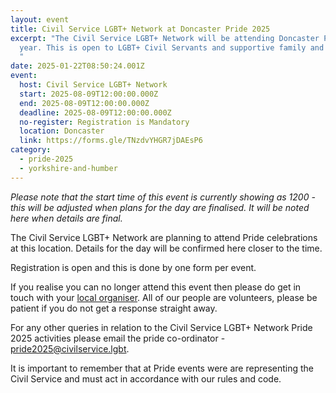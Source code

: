 ```yaml
---
layout: event
title: Civil Service LGBT+ Network at Doncaster Pride 2025
excerpt: "The Civil Service LGBT+ Network will be attending Doncaster Pride this
  year. This is open to LGBT+ Civil Servants and supportive family and friends.
  "
date: 2025-01-22T08:50:24.001Z
event:
  host: Civil Service LGBT+ Network
  start: 2025-08-09T12:00:00.000Z
  end: 2025-08-09T12:00:00.000Z
  deadline: 2025-08-09T12:00:00.000Z
  no-register: Registration is Mandatory
  location: Doncaster
  link: https://forms.gle/TNzdvYHGR7jDAEsP6
category:
  - pride-2025
  - yorkshire-and-humber
---
```

*P﻿lease note that the start time of this event is currently showing as 1200 - this will be adjusted when plans for the day are finalised. It will be noted here when details are final.*

The Civil Service LGBT+ Network are planning to attend Pride celebrations at this location. Details for the day will be confirmed here closer to the time. 

Registration is open and this is done by one form per event.

I﻿f you realise you can no longer attend this event then please do get in touch with your [local organiser](https://www.civilservice.lgbt/team/). All of our people are volunteers, please be patient if you do not get a response straight away. 

F﻿or any other queries in relation to the Civil Service LGBT+ Network Pride 2025 activities please email the pride co-ordinator - [pride2025@civilservice.lgbt](mailto:pride2025@civilservice.lgbt).

I﻿t is important to remember that at Pride events were are representing the Civil Service and must act in accordance with our rules and code.